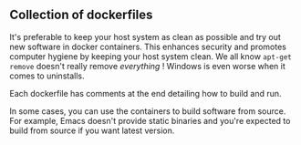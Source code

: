 ## Collection of dockerfiles

It's preferable to keep your host system as clean as possible and try out new software in docker containers. This enhances security and promotes computer hygiene by keeping your host system clean. We all know `apt-get remove` doesn't really remove _everything_ ! Windows is even worse when it comes to uninstalls.

Each dockerfile has comments at the end detailing how to build and run.

In some cases, you can use the containers to build software from source. For example, Emacs doesn't provide static binaries and you're expected to build from source if you want latest version.
